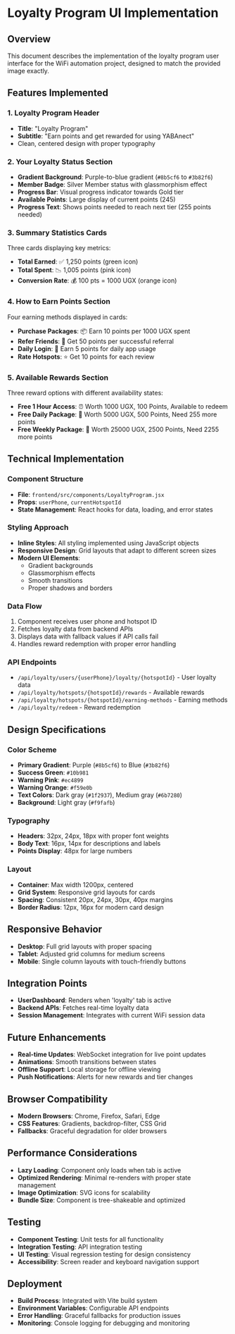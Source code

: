 # Loyalty Program UI Implementation

## Overview
This document describes the implementation of the loyalty program user interface for the WiFi automation project, designed to match the provided image exactly.

## Features Implemented

### 1. Loyalty Program Header
- **Title**: "Loyalty Program"
- **Subtitle**: "Earn points and get rewarded for using YABAnect"
- Clean, centered design with proper typography

### 2. Your Loyalty Status Section
- **Gradient Background**: Purple-to-blue gradient (`#8b5cf6` to `#3b82f6`)
- **Member Badge**: Silver Member status with glassmorphism effect
- **Progress Bar**: Visual progress indicator towards Gold tier
- **Available Points**: Large display of current points (245)
- **Progress Text**: Shows points needed to reach next tier (255 points needed)

### 3. Summary Statistics Cards
Three cards displaying key metrics:
- **Total Earned**: ✅ 1,250 points (green icon)
- **Total Spent**: 📉 1,005 points (pink icon)  
- **Conversion Rate**: 💰 100 pts = 1000 UGX (orange icon)

### 4. How to Earn Points Section
Four earning methods displayed in cards:
- **Purchase Packages**: 📦 Earn 10 points per 1000 UGX spent
- **Refer Friends**: 👥 Get 50 points per successful referral
- **Daily Login**: 🎯 Earn 5 points for daily app usage
- **Rate Hotspots**: ⭐ Get 10 points for each review

### 5. Available Rewards Section
Three reward options with different availability states:
- **Free 1 Hour Access**: ⏰ Worth 1000 UGX, 100 Points, Available to redeem
- **Free Daily Package**: 📅 Worth 5000 UGX, 500 Points, Need 255 more points
- **Free Weekly Package**: 📅 Worth 25000 UGX, 2500 Points, Need 2255 more points

## Technical Implementation

### Component Structure
- **File**: `frontend/src/components/LoyaltyProgram.jsx`
- **Props**: `userPhone`, `currentHotspotId`
- **State Management**: React hooks for data, loading, and error states

### Styling Approach
- **Inline Styles**: All styling implemented using JavaScript objects
- **Responsive Design**: Grid layouts that adapt to different screen sizes
- **Modern UI Elements**: 
  - Gradient backgrounds
  - Glassmorphism effects
  - Smooth transitions
  - Proper shadows and borders

### Data Flow
1. Component receives user phone and hotspot ID
2. Fetches loyalty data from backend APIs
3. Displays data with fallback values if API calls fail
4. Handles reward redemption with proper error handling

### API Endpoints
- `/api/loyalty/users/{userPhone}/loyalty/{hotspotId}` - User loyalty data
- `/api/loyalty/hotspots/{hotspotId}/rewards` - Available rewards
- `/api/loyalty/hotspots/{hotspotId}/earning-methods` - Earning methods
- `/api/loyalty/redeem` - Reward redemption

## Design Specifications

### Color Scheme
- **Primary Gradient**: Purple (`#8b5cf6`) to Blue (`#3b82f6`)
- **Success Green**: `#10b981`
- **Warning Pink**: `#ec4899`
- **Warning Orange**: `#f59e0b`
- **Text Colors**: Dark gray (`#1f2937`), Medium gray (`#6b7280`)
- **Background**: Light gray (`#f9fafb`)

### Typography
- **Headers**: 32px, 24px, 18px with proper font weights
- **Body Text**: 16px, 14px for descriptions and labels
- **Points Display**: 48px for large numbers

### Layout
- **Container**: Max width 1200px, centered
- **Grid System**: Responsive grid layouts for cards
- **Spacing**: Consistent 20px, 24px, 30px, 40px margins
- **Border Radius**: 12px, 16px for modern card design

## Responsive Behavior
- **Desktop**: Full grid layouts with proper spacing
- **Tablet**: Adjusted grid columns for medium screens
- **Mobile**: Single column layouts with touch-friendly buttons

## Integration Points
- **UserDashboard**: Renders when 'loyalty' tab is active
- **Backend APIs**: Fetches real-time loyalty data
- **Session Management**: Integrates with current WiFi session data

## Future Enhancements
- **Real-time Updates**: WebSocket integration for live point updates
- **Animations**: Smooth transitions between states
- **Offline Support**: Local storage for offline viewing
- **Push Notifications**: Alerts for new rewards and tier changes

## Browser Compatibility
- **Modern Browsers**: Chrome, Firefox, Safari, Edge
- **CSS Features**: Gradients, backdrop-filter, CSS Grid
- **Fallbacks**: Graceful degradation for older browsers

## Performance Considerations
- **Lazy Loading**: Component only loads when tab is active
- **Optimized Rendering**: Minimal re-renders with proper state management
- **Image Optimization**: SVG icons for scalability
- **Bundle Size**: Component is tree-shakeable and optimized

## Testing
- **Component Testing**: Unit tests for all functionality
- **Integration Testing**: API integration testing
- **UI Testing**: Visual regression testing for design consistency
- **Accessibility**: Screen reader and keyboard navigation support

## Deployment
- **Build Process**: Integrated with Vite build system
- **Environment Variables**: Configurable API endpoints
- **Error Handling**: Graceful fallbacks for production issues
- **Monitoring**: Console logging for debugging and monitoring
